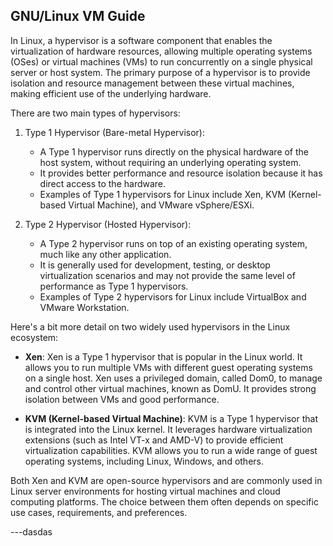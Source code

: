 ## GNU/Linux VM Guide


In Linux, a hypervisor is a software component that enables the virtualization of hardware resources, allowing multiple operating systems (OSes) or virtual machines (VMs) to run concurrently on a single physical server or host system. The primary purpose of a hypervisor is to provide isolation and resource management between these virtual machines, making efficient use of the underlying hardware.

There are two main types of hypervisors:

1. Type 1 Hypervisor (Bare-metal Hypervisor):
   - A Type 1 hypervisor runs directly on the physical hardware of the host system, without requiring an underlying operating system.
   - It provides better performance and resource isolation because it has direct access to the hardware.
   - Examples of Type 1 hypervisors for Linux include Xen, KVM (Kernel-based Virtual Machine), and VMware vSphere/ESXi.

2. Type 2 Hypervisor (Hosted Hypervisor):
   - A Type 2 hypervisor runs on top of an existing operating system, much like any other application.
   - It is generally used for development, testing, or desktop virtualization scenarios and may not provide the same level of performance as Type 1 hypervisors.
   - Examples of Type 2 hypervisors for Linux include VirtualBox and VMware Workstation.

Here's a bit more detail on two widely used hypervisors in the Linux ecosystem:

- **Xen**: Xen is a Type 1 hypervisor that is popular in the Linux world. It allows you to run multiple VMs with different guest operating systems on a single host. Xen uses a privileged domain, called Dom0, to manage and control other virtual machines, known as DomU. It provides strong isolation between VMs and good performance.

- **KVM (Kernel-based Virtual Machine)**: KVM is a Type 1 hypervisor that is integrated into the Linux kernel. It leverages hardware virtualization extensions (such as Intel VT-x and AMD-V) to provide efficient virtualization capabilities. KVM allows you to run a wide range of guest operating systems, including Linux, Windows, and others.

Both Xen and KVM are open-source hypervisors and are commonly used in Linux server environments for hosting virtual machines and cloud computing platforms. The choice between them often depends on specific use cases, requirements, and preferences.

---dasdas
